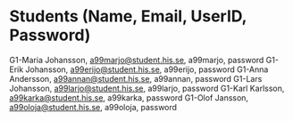 # Students (Name, Email, UserID, Password)
G1-Maria Johansson, a99marjo@student.his.se, a99marjo, password
G1-Erik Johansson, a99erijo@student.his.se, a99erijo, password
G1-Anna Andersson, a99annan@student.his.se, a99annan, password
G1-Lars Johansson, a99larjo@student.his.se, a99larjo, password
G1-Karl Karlsson, a99karka@student.his.se, a99karka, password
G1-Olof Jansson, a99oloja@student.his.se, a99oloja, password